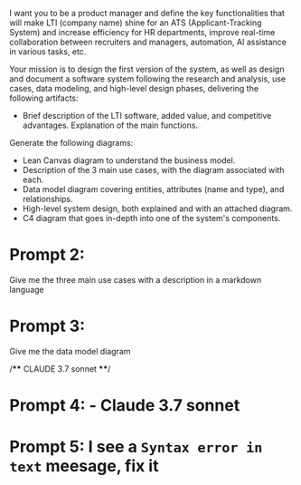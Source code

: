 I want you to be a product manager and define the key functionalities that will make LTI (company name) shine for an ATS (Applicant-Tracking System) and increase efficiency for HR departments, improve real-time collaboration between recruiters and managers, automation, AI assistance in various tasks, etc.

Your mission is to design the first version of the system, as well as design and document a software system following the research and analysis, use cases, data modeling, and high-level design phases, delivering the following artifacts:

- Brief description of the LTI software, added value, and competitive advantages. Explanation of the main functions.

Generate the following diagrams:

- Lean Canvas diagram to understand the business model.
- Description of the 3 main use cases, with the diagram associated with each.
- Data model diagram covering entities, attributes (name and type), and relationships.
- High-level system design, both explained and with an attached diagram.
- C4 diagram that goes in-depth into one of the system's components.

# Prompt 2:

Give me the three main use cases with a description in a markdown language

# Prompt 3:

Give me the data model diagram

/**\*\*** CLAUDE 3.7 sonnet ****\*\*****/

# Prompt 4: - Claude 3.7 sonnet

# Prompt 5: I see a `Syntax error in text` meesage, fix it
